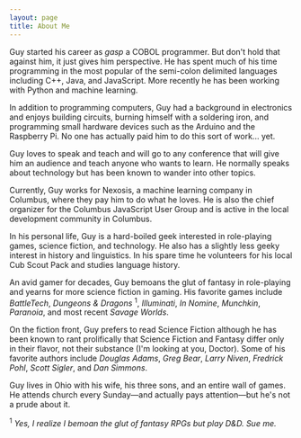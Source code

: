 ```yaml
---
layout: page
title: About Me
---
```


Guy started his career as *gasp* a COBOL programmer. But don't hold that
against him, it just gives him perspective. He has spent much of his time
programming in the most popular of the semi-colon delimited languages including
C++, Java, and JavaScript. More recently he has been working with Python and
machine learning.

In addition to programming computers, Guy had a background in electronics and
enjoys building circuits, burning himself with a soldering iron, and programming
small hardware devices such as the Arduino and the Raspberry Pi. No one has
actually paid him to do this sort of work... yet.

Guy loves to speak and teach and will go to any conference that will give him
an audience and teach anyone who wants to learn. He normally speaks about
technology but has been known to wander into other topics.

Currently, Guy works for Nexosis, a machine learning company in Columbus,
where they pay him to do what he loves. He is also the chief organizer for the
Columbus JavaScript User Group and is active in the local development community
in Columbus.

In his personal life, Guy is a hard-boiled geek interested in role-playing
games, science fiction, and technology. He also has a slightly less geeky
interest in history and linguistics. In his spare time he volunteers for his
local Cub Scout Pack and studies language history.

An avid gamer for decades, Guy bemoans the glut of fantasy in role-playing and
yearns for more science fiction in gaming. His favorite games include
*BattleTech*, *Dungeons & Dragons* <sup>1</sup>, *Illuminati*, *In Nomine*,
*Munchkin*, *Paranoia*, and most recent *Savage Worlds*.

On the fiction front, Guy prefers to read Science Fiction although he has been
known to rant prolifically that Science Fiction and Fantasy differ only in
their flavor, not their substance (I'm looking at you, Doctor). Some of his
favorite authors include *Douglas Adams*, *Greg Bear*, *Larry Niven*, *Fredrick Pohl*,
*Scott Sigler*, and *Dan Simmons*.

Guy lives in Ohio with his wife, his three sons, and an entire wall of games. He
attends church every Sunday—and actually pays attention—but he's not a prude about
it.

<sup>1</sup> *Yes, I realize I bemoan the glut of fantasy RPGs but play D&D. Sue me.*
